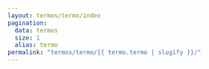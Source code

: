 ```yaml
---
layout: termos/termo/index
pagination:
  data: termos
  size: 1
  alias: termo
permalink: "termos/termo/{{ termo.termo | slugify }}/"
---
```

